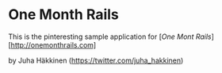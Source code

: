 # One Month Rails

This is the pinteresting sample application for
[*One Mont Rails*][http://onemonthrails.com]

by Juha Häkkinen (https://twitter.com/juha_hakkinen)